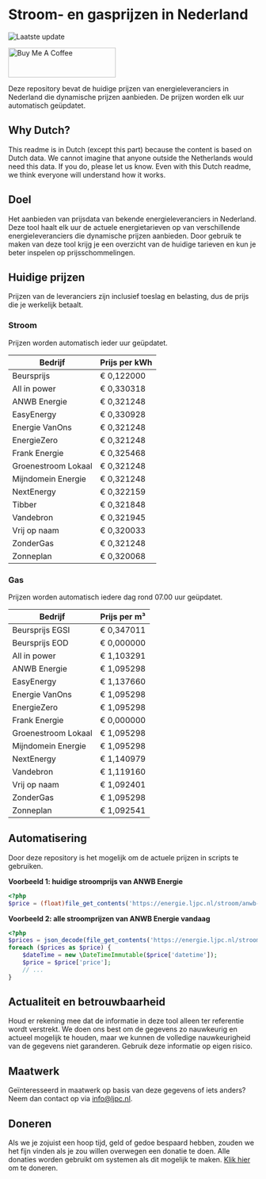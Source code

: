 # Stroom- en gasprijzen in Nederland

![Laatste update](https://img.shields.io/badge/laatste%20update-2023--09--20%2020%3A00%20CET-brightgreen)

<a href="https://www.buymeacoffee.com/Lars-" target="_blank"><img src="https://cdn.buymeacoffee.com/buttons/v2/default-orange.png" alt="Buy Me A Coffee" height="60" style="height: 60px !important;width: 217px !important;" ></a>

Deze repository bevat de huidige prijzen van energieleveranciers in Nederland die dynamische prijzen aanbieden. De prijzen worden elk uur automatisch geüpdatet.

## Why Dutch?

This readme is in Dutch (except this part) because the content is based on Dutch data. We cannot imagine that anyone outside the Netherlands would need this data. If you do, please let us know. Even with this Dutch readme, we think
everyone will understand how it works.

## Doel

Het aanbieden van prijsdata van bekende energieleveranciers in Nederland. Deze tool haalt elk uur de actuele energietarieven op van verschillende energieleveranciers die dynamische prijzen aanbieden. Door gebruik te maken van deze tool
krijg je een overzicht van de huidige tarieven en kun je beter inspelen op prijsschommelingen.

## Huidige prijzen

Prijzen van de leveranciers zijn inclusief toeslag en belasting, dus de prijs die je werkelijk betaalt.

### Stroom

Prijzen worden automatisch ieder uur geüpdatet.

 Bedrijf | Prijs per kWh 
---------|---------------
Beursprijs | € 0,122000
All in power | € 0,330318
ANWB Energie | € 0,321248
EasyEnergy | € 0,330928
Energie VanOns | € 0,321248
EnergieZero | € 0,321248
Frank Energie | € 0,325468
Groenestroom Lokaal | € 0,321248
Mijndomein Energie | € 0,321248
NextEnergy | € 0,322159
Tibber | € 0,321848
Vandebron | € 0,321945
Vrij op naam | € 0,320033
ZonderGas | € 0,321248
Zonneplan | € 0,320068


### Gas

Prijzen worden automatisch iedere dag rond 07.00 uur geüpdatet.

 Bedrijf | Prijs per m³ 
---------|--------------
Beursprijs EGSI | € 0,347011
Beursprijs EOD | € 0,000000
All in power | € 1,103291
ANWB Energie | € 1,095298
EasyEnergy | € 1,137660
Energie VanOns | € 1,095298
EnergieZero | € 1,095298
Frank Energie | € 0,000000
Groenestroom Lokaal | € 1,095298
Mijndomein Energie | € 1,095298
NextEnergy | € 1,140979
Vandebron | € 1,119160
Vrij op naam | € 1,092401
ZonderGas | € 1,095298
Zonneplan | € 1,092541


## Automatisering

Door deze repository is het mogelijk om de actuele prijzen in scripts te gebruiken.

**Voorbeeld 1: huidige stroomprijs van ANWB Energie**

```php
<?php
$price = (float)file_get_contents('https://energie.ljpc.nl/stroom/anwb-energie-nu.txt');

```

**Voorbeeld 2: alle stroomprijzen van ANWB Energie vandaag**

```php
<?php
$prices = json_decode(file_get_contents('https://energie.ljpc.nl/stroom/all-in-power-vandaag.json'),true);
foreach ($prices as $price) {
    $dateTime = new \DateTimeImmutable($price['datetime']);
    $price = $price['price'];
    // ...
}
```

## Actualiteit en betrouwbaarheid

Houd er rekening mee dat de informatie in deze tool alleen ter referentie wordt verstrekt. We doen ons best om de gegevens zo nauwkeurig en actueel mogelijk te houden, maar we kunnen de volledige nauwkeurigheid van de gegevens niet
garanderen. Gebruik deze informatie op eigen risico.

## Maatwerk

Geïnteresseerd in maatwerk op basis van deze gegevens of iets anders? Neem dan contact op
via [info@ljpc.nl](mailto:info@ljpc.nl?subject=Energie%20prijzen).

## Doneren

Als we je zojuist een hoop tijd, geld of gedoe bespaard hebben, zouden we het fijn vinden als je zou willen overwegen een
donatie te doen. Alle donaties worden gebruikt om systemen als dit mogelijk te
maken. [Klik hier](https://www.buymeacoffee.com/Lars-) om te doneren.

